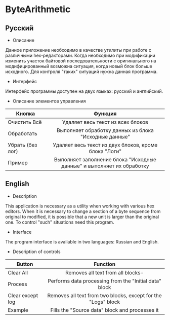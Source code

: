 # ByteArithmetic

## Русский 

* Описание  

Данное приложение необходимо в качестве утилиты при работе с различными hex-редакторами.
Когда необходимо при модификации изменить участок байтовой последовательности с оригинального на модифицированный возможна ситуация, когда новый блок больше исходного. Для контроля "таких" ситуаций нужна данная программа.

* Интерфейс  

Интерфейс программы доступен на двух языках: русский и английский.

* Описание элементов управления  

| Кнопка           | Функция                                                              |
| ---------------- |:--------------------------------------------------------------------:|
| Очистить Всё     | Удаляет весь текст из всех блоков                                    |
| Обработать       | Выполняет обработку данных из блока "Исходные данные"                |
| Убрать (без лог) | Удаляет весь текст из двух блоков, кроме блока "Логи"                |
| Пример           | Выполняет заполнение блока "Исходные данные" и выполняет их обработку|

## English  

* Description  

This application is necessary as a utility when working with various hex editors.
When it is necessary to change a section of a byte sequence from original to modified, it is possible that a new unit is larger than the original one. To control "such" situations need this program.

* Interface  

The program interface is available in two languages: Russian and English.

* Description of controls  

| Button            | Function                                                         |
| ----------------- |:----------------------------------------------------------------:|
| Clear All         | Removes all text from all blocks-                                |
| Process           | Performs data processing from the "Initial data" block           |
| Clear except log  | Removes all text from two blocks, except for the "Logs" block    |
| Example           | Fills the "Source data" block and processes it                   |
